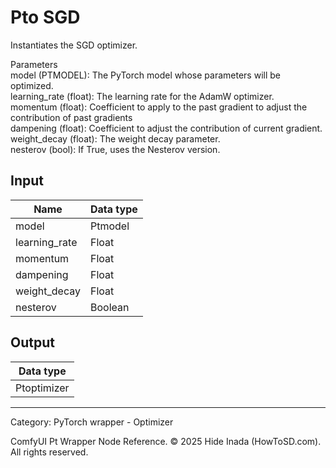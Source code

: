 # Pto SGD
Instantiates the SGD optimizer.

Parameters  
        model (PTMODEL): The PyTorch model whose parameters will be optimized.  
        learning_rate (float): The learning rate for the AdamW optimizer.  
        momentum (float):  Coefficient to apply to the past gradient to adjust the contribution of past gradients  
        dampening (float): Coefficient to adjust the contribution of current gradient.  
        weight_decay (float): The weight decay parameter.  
        nesterov (bool): If True, uses the Nesterov version.

## Input
| Name | Data type |
|---|---|
| model | Ptmodel |
| learning_rate | Float |
| momentum | Float |
| dampening | Float |
| weight_decay | Float |
| nesterov | Boolean |

## Output
| Data type |
|---|
| Ptoptimizer |

<HR>
Category: PyTorch wrapper - Optimizer

ComfyUI Pt Wrapper Node Reference. © 2025 Hide Inada (HowToSD.com). All rights reserved.

